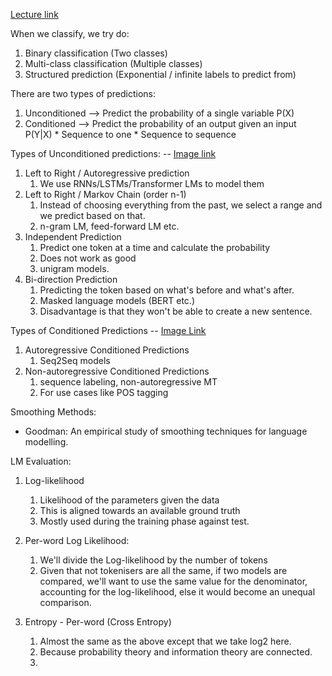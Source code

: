 [Lecture link](https://youtu.be/111E7iaRgY4?list=PL8PYTP1V4I8D4BeyjwWczukWq9d8PNyZp)

When we classify, we try do:
1. Binary classification (Two classes)
2. Multi-class classification (Multiple classes)
3. Structured prediction (Exponential / infinite labels to predict from)

There are two types of predictions:
1. Unconditioned --> Predict the probability of a single variable P(X)
2. Conditioned --> Predict the probability of an output given an input P(Y|X)
		* Sequence to one
		* Sequence to sequence

Types of Unconditioned predictions: -- [Image link](https://drive.google.com/file/d/1Avhy_xL425AXbvthtYwdu1DSyz1Dmq5R/view?usp=sharing)

1. Left to Right / Autoregressive prediction
	1. We use RNNs/LSTMs/Transformer LMs to model them
2. Left to Right / Markov Chain (order n-1)
	1.  Instead of choosing everything from the past, we select a range and we predict based on that.
	2. n-gram LM, feed-forward LM etc.
3. Independent Prediction
	1. Predict one token at a time and calculate the probability
	2. Does not work as good
	3. unigram models.
4. Bi-direction Prediction
	1. Predicting the token based on what's before and what's after.
	2. Masked language models (BERT etc.)
	3. Disadvantage is that they won't be able to create a new sentence.

Types of Conditioned Predictions  -- [Image Link](https://drive.google.com/file/d/1WFssme30LRuWg66p9WSrTG5seOgpjkmB/view?usp=drive_link)
1. Autoregressive Conditioned Predictions
	1. Seq2Seq models
2. Non-autoregressive Conditioned Predictions
	1. sequence labeling, non-autoregressive MT
	2. For use cases like POS tagging

Smoothing Methods:
* Goodman: An empirical study of smoothing techniques for language modelling.


LM Evaluation:
1. Log-likelihood
	1. Likelihood of the parameters given the data
	2. This is aligned towards an available ground truth
	3. Mostly used during the training phase against test.

2. Per-word Log Likelihood:
	1.  We'll divide the Log-likelihood by the number of tokens
	2. Given that not tokenisers are all the same, if two models are compared, we'll want to use the same value for the denominator, accounting for the log-likelihood, else it would become an unequal comparison.
3. Entropy - Per-word (Cross Entropy)
	1. Almost the same as the above except that we take log2 here.
	2. Because probability theory and information theory are connected.
	3. 



